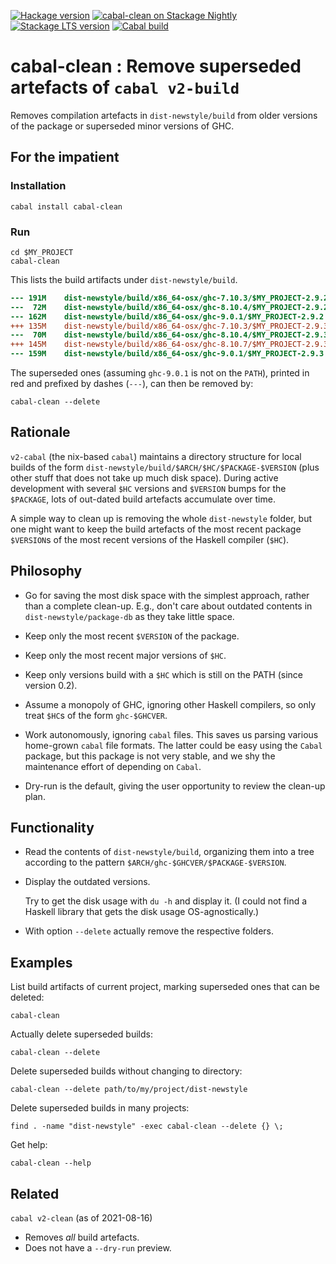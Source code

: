 [![Hackage version](https://img.shields.io/hackage/v/cabal-clean.svg?label=Hackage&color=informational)](http://hackage.haskell.org/package/cabal-clean)
[![cabal-clean on Stackage Nightly](https://stackage.org/package/cabal-clean/badge/nightly)](https://stackage.org/nightly/package/cabal-clean)
[![Stackage LTS version](https://www.stackage.org/package/cabal-clean/badge/lts?label=Stackage)](https://www.stackage.org/package/cabal-clean)
[![Cabal build](https://github.com/andreasabel/cabal-clean/workflows/Haskell-CI/badge.svg)](https://github.com/andreasabel/cabal-clean/actions)

cabal-clean : Remove superseded artefacts of `cabal v2-build`
=============================================================

Removes compilation artefacts in `dist-newstyle/build` from older
versions of the package or superseded minor versions of GHC.

For the impatient
-----------------

### Installation

    cabal install cabal-clean

### Run

    cd $MY_PROJECT
    cabal-clean

This lists the build artifacts under `dist-newstyle/build`.
```diff
---	191M	dist-newstyle/build/x86_64-osx/ghc-7.10.3/$MY_PROJECT-2.9.2
---	 72M	dist-newstyle/build/x86_64-osx/ghc-8.10.4/$MY_PROJECT-2.9.2
---	162M	dist-newstyle/build/x86_64-osx/ghc-9.0.1/$MY_PROJECT-2.9.2
+++	135M	dist-newstyle/build/x86_64-osx/ghc-7.10.3/$MY_PROJECT-2.9.3
---	 70M	dist-newstyle/build/x86_64-osx/ghc-8.10.4/$MY_PROJECT-2.9.3
+++	145M	dist-newstyle/build/x86_64-osx/ghc-8.10.7/$MY_PROJECT-2.9.3
---	159M	dist-newstyle/build/x86_64-osx/ghc-9.0.1/$MY_PROJECT-2.9.3
```
The superseded ones (assuming `ghc-9.0.1` is not on the `PATH`),
printed in red and prefixed by dashes (`---`),
can then be removed by:

    cabal-clean --delete

Rationale
---------

`v2-cabal` (the nix-based `cabal`) maintains a directory structure for
local builds of the form
`dist-newstyle/build/$ARCH/$HC/$PACKAGE-$VERSION` (plus other stuff
that does not take up much disk space).  During active development
with several `$HC` versions and `$VERSION` bumps for the `$PACKAGE`,
lots of out-dated build artefacts accumulate over time.

A simple way to clean up is removing the whole `dist-newstyle` folder,
but one might want to keep the build artefacts of the most recent
package `$VERSION`s of the most recent versions of the Haskell
compiler (`$HC`).

Philosophy
----------

- Go for saving the most disk space with the simplest approach, rather
  than a complete clean-up.  E.g., don't care about outdated contents
  in `dist-newstyle/package-db` as they take little space.

- Keep only the most recent `$VERSION` of the package.

- Keep only the most recent major versions of `$HC`.

- Keep only versions build with a `$HC` which is still on the PATH
  (since version 0.2).

- Assume a monopoly of GHC, ignoring other Haskell compilers, so only
  treat `$HC`s of the form `ghc-$GHCVER`.

- Work autonomously, ignoring `cabal` files.
  This saves us parsing various home-grown `cabal` file formats.
  The latter could be easy using the `Cabal` package,
  but this package is not very stable,
  and we shy the maintenance effort of depending on `Cabal`.

- Dry-run is the default, giving the user opportunity to review the clean-up plan.

Functionality
-------------

- Read the contents of `dist-newstyle/build`,
  organizing them into a tree according to the pattern
  `$ARCH/ghc-$GHCVER/$PACKAGE-$VERSION`.

- Display the outdated versions.

  Try to get the disk usage with `du -h` and display it.
  (I could not find a Haskell library that gets the disk usage OS-agnostically.)

- With option `--delete` actually remove the respective folders.

Examples
--------

List build artifacts of current project,
marking superseded ones that can be deleted:

    cabal-clean

Actually delete superseded builds:

    cabal-clean --delete

Delete superseded builds without changing to directory:

    cabal-clean --delete path/to/my/project/dist-newstyle

Delete superseded builds in many projects:

    find . -name "dist-newstyle" -exec cabal-clean --delete {} \;

Get help:

    cabal-clean --help

Related
-------

`cabal v2-clean` (as of 2021-08-16)

  - Removes *all* build artefacts.
  - Does not have a `--dry-run` preview.
